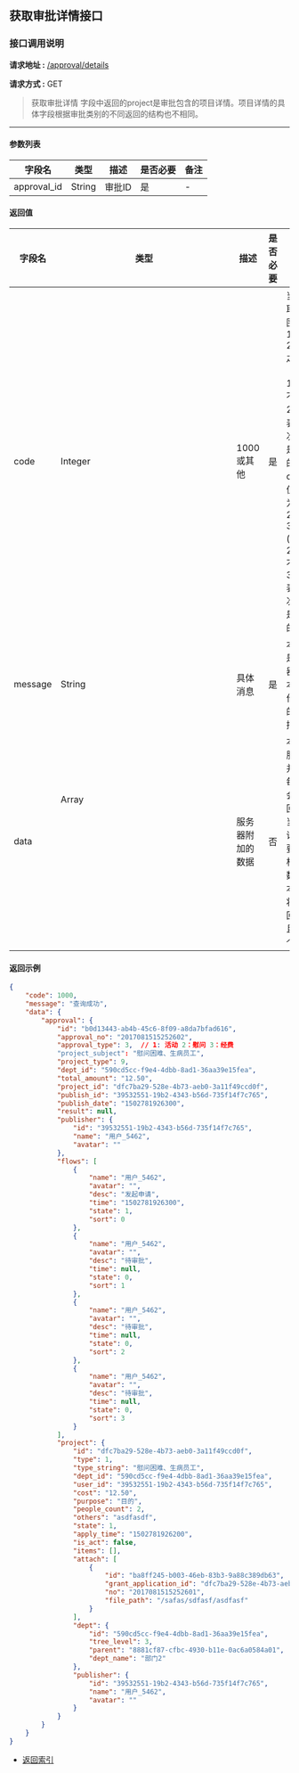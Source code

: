 ## 获取审批详情接口

### 接口调用说明

__请求地址 :__ [/approval/details](#)

__请求方式 :__ GET

> 获取审批详情
字段中返回的project是审批包含的项目详情。项目详情的具体字段根据审批类别的不同返回的结构也不相同。

--------------------------------------

#### 参数列表

|字段名|类型|描述|是否必要|备注|
|-|-|-|-|-|
|approval_id|String|审批ID|是|-|

#### 返回值

|字段名|类型|描述|是否必要|备注|
|-|-|-|-|-|
|code|Integer|1000 或其他|是|当code取值范围为 1000 - 2000 之间时（包含1000, 不包含2000）表示此次操作是成功的。当code取值范围为 2000 - 3000 (包含2000, 不包含3000)表示此次操作是失败的|
|message|String|具体消息|是|本字段是服务器对于本次操作结果的消息描述|
|data|Array<Object>|服务器附加的数据|否|本字段服务器并不是每次都会返回，大当每次请求需要返回相应的数据时本字段将会返回，并且是一个数组|


#### 返回示例

```json
{
    "code": 1000,
    "message": "查询成功",
    "data": {
        "approval": {
            "id": "b0d13443-ab4b-45c6-8f09-a8da7bfad616",
            "approval_no": "2017081515252602",
            "approval_type": 3,  // 1: 活动 2：慰问 3：经费
            "project_subject": "慰问困难、生病员工",
            "project_type": 9,
            "dept_id": "590cd5cc-f9e4-4dbb-8ad1-36aa39e15fea",
            "total_amount": "12.50",
            "project_id": "dfc7ba29-528e-4b73-aeb0-3a11f49ccd0f",
            "publish_id": "39532551-19b2-4343-b56d-735f14f7c765",
            "publish_date": "1502781926300",
            "result": null,
            "publisher": {
                "id": "39532551-19b2-4343-b56d-735f14f7c765",
                "name": "用户_5462",
                "avatar": ""
            },
            "flows": [
                {
                    "name": "用户_5462",
                    "avatar": "",
                    "desc": "发起申请",
                    "time": "1502781926300",
                    "state": 1,
                    "sort": 0
                },
                {
                    "name": "用户_5462",
                    "avatar": "",
                    "desc": "待审批",
                    "time": null,
                    "state": 0,
                    "sort": 1
                },
                {
                    "name": "用户_5462",
                    "avatar": "",
                    "desc": "待审批",
                    "time": null,
                    "state": 0,
                    "sort": 2
                },
                {
                    "name": "用户_5462",
                    "avatar": "",
                    "desc": "待审批",
                    "time": null,
                    "state": 0,
                    "sort": 3
                }
            ],
            "project": {
                "id": "dfc7ba29-528e-4b73-aeb0-3a11f49ccd0f",
                "type": 1,
                "type_string": "慰问困难、生病员工",
                "dept_id": "590cd5cc-f9e4-4dbb-8ad1-36aa39e15fea",
                "user_id": "39532551-19b2-4343-b56d-735f14f7c765",
                "cost": "12.50",
                "purpose": "目的",
                "people_count": 2,
                "others": "asdfasdf",
                "state": 1,
                "apply_time": "1502781926200",
                "is_act": false,
                "items": [],
                "attach": [
                    {
                        "id": "ba8ff245-b003-46eb-83b3-9a88c389db63",
                        "grant_application_id": "dfc7ba29-528e-4b73-aeb0-3a11f49ccd0f",
                        "no": "2017081515252601",
                        "file_path": "/safas/sdfasf/asdfasf"
                    }
                ],
                "dept": {
                    "id": "590cd5cc-f9e4-4dbb-8ad1-36aa39e15fea",
                    "tree_level": 3,
                    "parent": "8881cf87-cfbc-4930-b11e-0ac6a0584a01",
                    "dept_name": "部门2"
                },
                "publisher": {
                    "id": "39532551-19b2-4343-b56d-735f14f7c765",
                    "name": "用户_5462",
                    "avatar": ""
                }
            }
        }
    }
}
```

* [返回索引](../readme.md)

